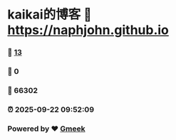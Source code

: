 # kaikai的博客 :link: https://naphjohn.github.io 
### :page_facing_up: [13](https://naphjohn.github.io/tag.html) 
### :speech_balloon: 0 
### :hibiscus: 66302 
### :alarm_clock: 2025-09-22 09:52:09 
### Powered by :heart: [Gmeek](https://github.com/Meekdai/Gmeek)
